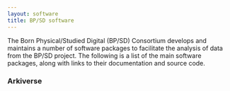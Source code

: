 ```yaml
---
layout: software
title: BP/SD software
---
```


The Born Physical/Studied Digital (BP/SD) Consortium develops and maintains a number of software packages to facilitate the analysis of data from the BP/SD project. The following is a list of the main software packages, along with links to their documentation and source code.

### Arkiverse